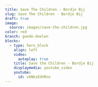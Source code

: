```yaml
---
title: Save The Children - Bordje Bij
slug: Save The Children - Bordje Bij
draft: true
image:
  source: images/save-the-children.jpg
color: red
branch: goede-doelen
blocks:
  - type: hero_block
    align: left
    video:
      autoplay: true
    title: Save the Children - Bordje Bij
    displaymedia: youtube_video
    youtube:
      id: v6NksEdVRno
---
```

